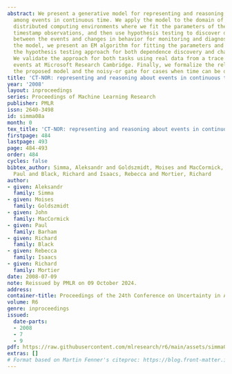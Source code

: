 ```yaml
---
abstract: We present a generative model for representing and reasoning about the relationships
  among events in continuous time. We apply the model to the domain of networked and
  distributed computing environments where we fit the parameters of the model from
  timestamp observations, and then use hypothesis testing to discover dependencies
  between the events and changes in behavior for monitoring and diagnosis. After introducing
  the model, we present an EM algorithm for fitting the parameters and then present
  the hypothesis testing approach for both dependence discovery and change-point detection.
  We validate the approach for both tasks using real data from a trace of network
  events at Microsoft Research Cambridge. Finally, we formalize the relationship between
  the proposed model and the noisy-or gate for cases when time can be discretized.
title: 'CT-NOR: representing and reasoning about events in continuous time'
year: '2008'
layout: inproceedings
series: Proceedings of Machine Learning Research
publisher: PMLR
issn: 2640-3498
id: simma08a
month: 0
tex_title: 'CT-NOR: representing and reasoning about events in continuous time'
firstpage: 484
lastpage: 493
page: 484-493
order: 484
cycles: false
bibtex_author: Simma, Aleksandr and Goldszmidt, Moises and MacCormick, John and Barham,
  Paul and Black, Richard and Isaacs, Rebecca and Mortier, Richard
author:
- given: Aleksandr
  family: Simma
- given: Moises
  family: Goldszmidt
- given: John
  family: MacCormick
- given: Paul
  family: Barham
- given: Richard
  family: Black
- given: Rebecca
  family: Isaacs
- given: Richard
  family: Mortier
date: 2008-07-09
note: Reissued by PMLR on 09 October 2024.
address:
container-title: Proceedings of the 24th Conference on Uncertainty in Artificial Intelligence
volume: R6
genre: inproceedings
issued:
  date-parts:
  - 2008
  - 7
  - 9
pdf: https://raw.githubusercontent.com/mlresearch/r6/main/assets/simma08a/simma08a.pdf
extras: []
# Format based on Martin Fenner's citeproc: https://blog.front-matter.io/posts/citeproc-yaml-for-bibliographies/
---
```


